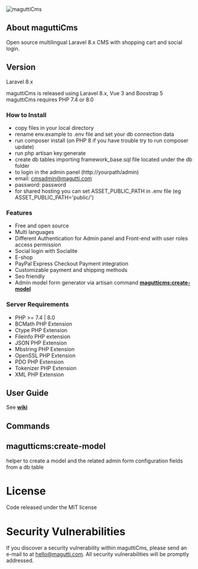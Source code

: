 ![maguttiCms](https://www.magutti.com/public//website/images/logo.png)


## About maguttiCms
Open source multilingual Laravel 8.x CMS with shopping cart and social login.

## Version
Laravel 8.x

maguttiCms is released using Laravel 8.x, Vue 3 and  Boostrap 5
maguttiCms requires PHP 7.4 or 8.0
### How to Install
 
 - copy files in your local directory
 - rename env.example to .env file and set your db connection data
 - run composer install (on PHP 8 if you have trouble try to run composer update)
 - run php artisan key:generate
 - create db tables importing framework_base.sql file located under the db folder
 - to login in the admin panel (http://yourpath/admin)
 - email: cmsadmin@magutti.com
 - password: password
 - for shared hosting you can set ASSET_PUBLIC_PATH in .env  file (eg ASSET_PUBLIC_PATH='public/')
   
### Features
 - Free and open source
 - Multi languages
 - Different Authentication for Admin panel and Front-end with user roles access permission
 - Social login with Socialite 
 - E-shop 
 - PayPal Express Checkout Payment integration
 - Customizable payment and shipping methods 
 - Seo friendly
 - Admin model form generator via artisan command **[magutticms:create-model](https://github.com/marcoax/maguttiCms/wiki/How-to-Create-a-New-Resource)**
  
### Server Requirements
 
 - PHP >= 7.4 | 8.0
 - BCMath PHP Extension
 - Ctype PHP Extension
 - Fileinfo PHP extension
 - JSON PHP Extension
 - Mbstring PHP Extension
 - OpenSSL PHP Extension
 - PDO PHP Extension
 - Tokenizer PHP Extension
 - XML PHP Extension

## User Guide
See **[wiki](https://github.com/marcoax/maguttiCms/wiki/)**

## Commands
## magutticms:create-model
helper to create a model and the related admin form configuration fields from a db table 

License
=======
Code released under the MIT license

Security Vulnerabilities
=======
If you discover a security vulnerability within maguttiCms, please send an e-mail to  at hello@magutti.com. All security vulnerabilities will be promptly addressed.

